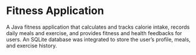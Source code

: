 # Fitness Application
A Java fitness application that calculates and tracks calorie intake, records daily meals and exercise, and provides
fitness and health feedbacks for users. An SQLite database was integrated to store the user’s profile, meals, and exercise history. 

